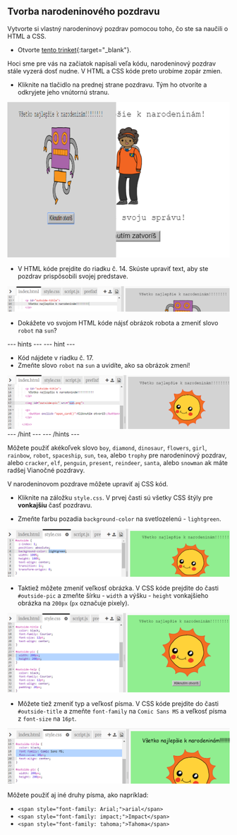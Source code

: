 ## Tvorba narodeninového pozdravu

Vytvorte si vlastný narodeninový pozdrav pomocou toho, čo ste sa naučili o HTML a CSS.

+ Otvorte [tento trinket](http://jumpto.cc/web-card){:target="_blank"}.

Hoci sme pre vás na začiatok napísali veľa kódu, narodeninový pozdrav stále vyzerá dosť nudne. V HTML a CSS kóde preto urobíme zopár zmien.

+ Kliknite na tlačidlo na prednej strane pozdravu. Tým ho otvoríte a odkryjete jeho vnútornú stranu.

![snímka obrazovky](images/birthday-click.png)

+ V HTML kóde prejdite do riadku č. 14. Skúste upraviť text, aby ste pozdrav prispôsobili svojej predstave.

![snímka obrazovky](images/birthday-card-html.png)

+ Dokážete vo svojom HTML kóde nájsť obrázok robota a zmeniť slovo `robot` na `sun`?

\--- hints \--- \--- hint \---

+ Kód nájdete v riadku č. 17.
+ Zmeňte slovo `robot` na `sun` a uvidíte, ako sa obrázok zmení!

![snímka obrazovky](images/birthday-card-sun.png) \--- /hint \--- \--- /hints \---

Môžete použiť akékoľvek slovo `boy`, `diamond`, `dinosaur`, `flowers`, `girl`, `rainbow`, `robot`, `spaceship`, `sun`, `tea`, alebo `trophy` pre narodeninový pozdrav, alebo `cracker`, `elf`, `penguin`, `present`, `reindeer`, `santa`, alebo `snowman` ak máte radšej Vianočné pozdravy.

V narodeninovom pozdrave môžete upraviť aj CSS kód.

+ Kliknite na záložku `style.css`. V prvej časti sú všetky CSS štýly pre **vonkajšiu** časť pozdravu.

+ Zmeňte farbu pozadia `background-color` na svetlozelenú - `lightgreen`.

![snímka obrazovky](images/birthday-card-outside.png)

+ Taktiež môžete zmeniť veľkosť obrázka. V CSS kóde prejdite do časti `#outside-pic` a zmeňte šírku - `width` a výšku - `height` vonkajšieho obrázka na `200px` (`px` označuje pixely).

![snímka obrazovky](images/birthday-card-size.png)

+ Môžete tiež zmeniť typ a veľkosť písma. V CSS kóde prejdite do časti `#outside-title` a zmeňte `font-family` na `Comic Sans MS` a veľkosť písma z `font-size` na `16pt`.

![snímka obrazovky](images/birthday-card-font.png)

Môžete použiť aj iné druhy písma, ako napríklad:

+ `<span style="font-family: Arial;">arial</span>`
+ `<span style="font-family: impact;">Impact</span>`
+ `<span style="font-family: tahoma;">Tahoma</span>`